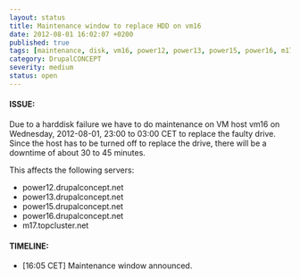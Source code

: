 ```yaml
---
layout: status
title: Maintenance window to replace HDD on vm16
date: 2012-08-01 16:02:07 +0200
published: true
tags: [maintenance, disk, vm16, power12, power13, power15, power16, m17]
category: DrupalCONCEPT
severity: medium
status: open
---
```


#### ISSUE:

Due to a harddisk failure we have to do maintenance on VM host vm16 on Wednesday, 2012-08-01, 23:00 to 03:00 CET to replace the faulty drive. Since the host has to be turned off to replace the drive, there will be a downtime of about 30 to 45 minutes.

This affects the following servers:

* power12.drupalconcept.net
* power13.drupalconcept.net
* power15.drupalconcept.net
* power16.drupalconcept.net
* m17.topcluster.net

#### TIMELINE:

* [16:05 CET] Maintenance window announced.
